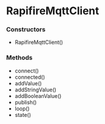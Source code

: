 # RapifireMqttClient

### Constructors
- RapifireMqttClient()

### Methods
- connect()
- connected()
- addValue()
- addStringValue()
- addBooleanValue()
- publish()
- loop()
- state()
